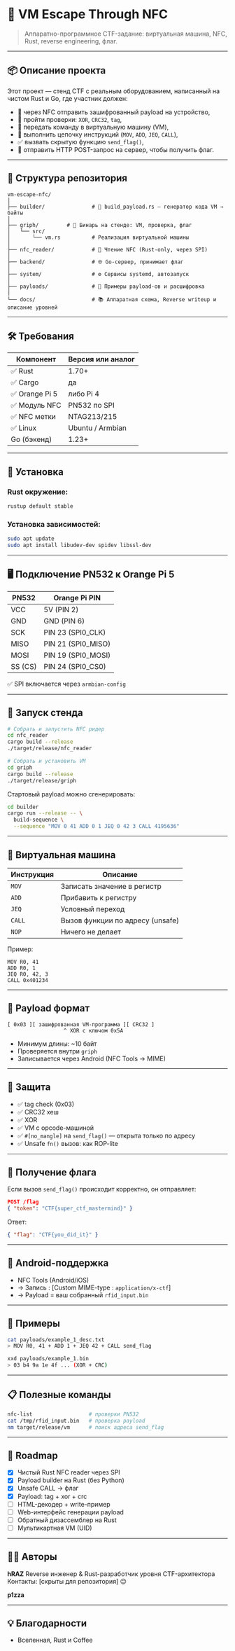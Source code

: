 # 🧠 VM Escape Through NFC

> Аппаратно-программное CTF-задание: виртуальная машина, NFC, Rust, reverse engineering, флаг.

---

## 📦 Описание проекта

Этот проект — стенд CTF с реальным оборудованием, написанный на чистом Rust и Go, где участник должен:

- 📲 через NFC отправить зашифрованный payload на устройство,
- 🔐 пройти проверки: `XOR`, `CRC32`, `tag`,
- 🧠 передать команду в виртуальную машину (VM),
- 🚪 выполнить цепочку инструкций (`MOV`, `ADD`, `JEQ`, `CALL`),
- ✅ вызвать скрытую функцию `send_flag()`,
- 📡 отправить HTTP POST-запрос на сервер, чтобы получить флаг.

---

## 📁 Структура репозитория

```text
vm-escape-nfc/
│
├── builder/               # 🔧 build_payload.rs – генератор кода VM → байты
│
├── griph/         # 🧠 Бинарь на стенде: VM, проверка, флаг
│   └── src/
│       └── vm.rs          # Реализация виртуальной машины
│
├── nfc_reader/            # 📡 Чтение NFC (Rust-only, через SPI)
│
├── backend/               # 🌐 Go-сервер, принимает флаг
│
├── system/                # ⚙ Сервисы systemd, автозапуск
│
├── payloads/              # 📂 Примеры payload-ов и расшифровка
│
└── docs/                  # 📚 Аппаратная схема, Reverse writeup и описание уровней
```

---

## 🛠 Требования

| Компонент       | Версия или аналог |
|------------------|-------------------|
| ✅ Rust          | 1.70+             |
| ✅ Cargo         | да                |
| ✅ Orange Pi 5   | либо Pi 4         |
| ✅ Модуль NFC    | PN532 по SPI      |
| ✅ NFC метки     | NTAG213/215       |
| ✅ Linux         | Ubuntu / Armbian  |
| Go (бэкенд)      | 1.23+             |

---

## 🔧 Установка

### Rust окружение:

```bash
rustup default stable
```

### Установка зависимостей:

```bash
sudo apt update
sudo apt install libudev-dev spidev libssl-dev
```

---

## 🖥 Подключение PN532 к Orange Pi 5

| PN532        | Orange Pi PIN |
|--------------|----------------|
| VCC          | 5V (PIN 2)     |
| GND          | GND (PIN 6)    |
| SCK          | PIN 23 (SPI0_CLK)   |
| MISO         | PIN 21 (SPI0_MISO)  |
| MOSI         | PIN 19 (SPI0_MOSI)  |
| SS (CS)      | PIN 24 (SPI0_CS0)   |

✅ SPI включается через `armbian-config`

---

## 🚀 Запуск стенда

```bash
# Собрать и запустить NFC ридер
cd nfc_reader
cargo build --release
./target/release/nfc_reader
```

```bash
# Собрать и установить VM
cd griph
cargo build --release
./target/release/griph
```

Стартовый payload можно сгенерировать:

```bash
cd builder
cargo run --release -- \
  build-sequence \
  --sequence "MOV 0 41 ADD 0 1 JEQ 0 42 3 CALL 4195636"
```

---

## 🧠 Виртуальная машина

| Инструкция | Описание                                |
|------------|-----------------------------------------|
| `MOV`      | Записать значение в регистр             |
| `ADD`      | Прибавить к регистру                    |
| `JEQ`      | Условный переход                        |
| `CALL`     | Вызов функции по адресу (unsafe)        |
| `NOP`      | Ничего не делает                        |

Пример:
```
MOV R0, 41
ADD R0, 1
JEQ R0, 42, 3
CALL 0x401234
```

---

## 📄 Payload формат

```text
[ 0x03 ][ зашифрованная VM-программа ][ CRC32 ]
                  ^ XOR с ключом 0x5A
```

- Минимум длины: ~10 байт
- Проверяется внутри `griph`
- Записывается через Android (NFC Tools → MIME)

---

## 🧊 Защита

- ✅ tag check (0x03)
- ✅ CRC32 хеш
- ✅ XOR
- ✅ VM с opcode-машиной
- ✅ `#[no_mangle]` на `send_flag()` — открыта только по адресу
- ✅ Unsafe `fn()` вызов: как ROP-lite

---

## 🔐 Получение флага

Если вызов `send_flag()` происходит корректно, он отправляет:

```json
POST /flag
{ "token": "CTF{super_ctf_mastermind}" }
```

Ответ:
```json
{ "flag": "CTF{you_did_it}" }
```

---

## 📱 Android-поддержка

- NFC Tools (Android/iOS)
- → Запись : [Custom MIME-type : `application/x-ctf`]
- → Payload = ваш собранный `rfid_input.bin`

---

## 📂 Примеры

```bash
cat payloads/example_1_desc.txt
> MOV R0, 41 + ADD 1 + JEQ 42 + CALL send_flag

xxd payloads/example_1.bin
> 03 b4 9a 1e 4f ... (XOR + CRC)
```

---

## 📋 Полезные команды

```bash
nfc-list                  # проверки PN532
cat /tmp/rfid_input.bin   # проверка payload
nm target/release/vm      # поиск адреса send_flag
```

---

## 📐 Roadmap

- [x] Чистый Rust NFC reader через SPI
- [x] Payload builder на Rust (без Python)
- [x] Unsafe CALL → флаг
- [x] Payload: tag + xor + crc
- [ ] HTML-декодер + write-пример
- [ ] Web-интерфейс генерации payload
- [ ] Обратный дизассемблер на Rust
- [ ] Мультикартная VM (UID)

---

## 🧑‍💻 Авторы

**hRAZ**
Reverse инженер & Rust-разработчик уровня CTF-архитектора
Контакты: [скрыты для репозитория] 😉

**p1zza**

---

## 💡 Благодарности
- Вселенная, Rust и Coffee
